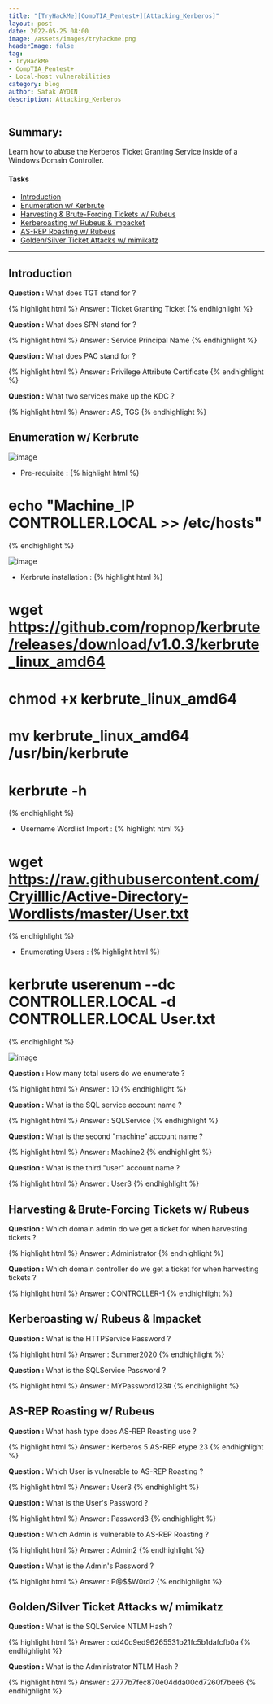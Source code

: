 ```yaml
---
title: "[TryHackMe][CompTIA_Pentest+][Attacking_Kerberos]"
layout: post
date: 2022-05-25 08:00
image: /assets/images/tryhackme.png
headerImage: false
tag:
- TryHackMe
- CompTIA_Pentest+
- Local-host vulnerabilities
category: blog
author: Safak AYDIN
description: Attacking_Kerberos
---
```


## Summary:

Learn how to abuse the Kerberos Ticket Granting Service inside of a Windows Domain Controller.

#### Tasks
- [Introduction](#introduction)
- [Enumeration w/ Kerbrute](#enumeration-w/-kerbrute)
- [Harvesting & Brute-Forcing Tickets w/ Rubeus](#harvesting-&-brute-forcing-tickets-w/-rubeus)
- [Kerberoasting w/ Rubeus & Impacket](#kerberoasting-w/-rubeus-&-impacket)
- [AS-REP Roasting w/ Rubeus](#as-rep-roasting-w/-rubeus)
- [Golden/Silver Ticket Attacks w/ mimikatz](#golden/silver-ticket-attacks-w/-mimikatz)

---

## Introduction

**Question :** What does TGT stand for ?

{% highlight html %}
Answer : Ticket Granting Ticket
{% endhighlight %}

**Question :** What does SPN stand for ?

{% highlight html %}
Answer : Service Principal Name
{% endhighlight %}

**Question :** What does PAC stand for ?

{% highlight html %}
Answer : Privilege Attribute Certificate
{% endhighlight %}

**Question :** What two services make up the KDC ?

{% highlight html %}
Answer : AS, TGS
{% endhighlight %}

## Enumeration w/ Kerbrute

![image](https://user-images.githubusercontent.com/80531900/170521501-ea85c969-77f7-4d95-afbc-55b96bdb47c0.png)

* Pre-requisite :
{% highlight html %}
# echo "Machine_IP   CONTROLLER.LOCAL >> /etc/hosts"
{% endhighlight %}

![image](https://user-images.githubusercontent.com/80531900/170521628-42d1a23c-a527-4659-936b-1cb0d684bc7c.png)

* Kerbrute installation : 
{% highlight html %}
# wget https://github.com/ropnop/kerbrute/releases/download/v1.0.3/kerbrute_linux_amd64
# chmod +x kerbrute_linux_amd64
# mv kerbrute_linux_amd64 /usr/bin/kerbrute
# kerbrute -h
{% endhighlight %}

* Username Wordlist Import : 
{% highlight html %}
# wget https://raw.githubusercontent.com/Cryilllic/Active-Directory-Wordlists/master/User.txt
{% endhighlight %}

* Enumerating Users : 
{% highlight html %}
# kerbrute userenum --dc CONTROLLER.LOCAL -d CONTROLLER.LOCAL User.txt
{% endhighlight %}

![image](https://user-images.githubusercontent.com/80531900/170522935-cd3f7925-6a2f-4be4-ab54-f0a58723001f.png)

**Question :** How many total users do we enumerate ?

{% highlight html %}
Answer : 10
{% endhighlight %}

**Question :** What is the SQL service account name ?

{% highlight html %}
Answer : SQLService
{% endhighlight %}

**Question :** What is the second "machine" account name ?

{% highlight html %}
Answer : Machine2
{% endhighlight %}

**Question :** What is the third "user" account name ?

{% highlight html %}
Answer : User3
{% endhighlight %}

## Harvesting & Brute-Forcing Tickets w/ Rubeus

**Question :** Which domain admin do we get a ticket for when harvesting tickets ?

{% highlight html %}
Answer : Administrator
{% endhighlight %}

**Question :** Which domain controller do we get a ticket for when harvesting tickets ?

{% highlight html %}
Answer : CONTROLLER-1
{% endhighlight %}

## Kerberoasting w/ Rubeus & Impacket

**Question :** What is the HTTPService Password ?

{% highlight html %}
Answer : Summer2020
{% endhighlight %}

**Question :** What is the SQLService Password ?

{% highlight html %}
Answer : MYPassword123#
{% endhighlight %}

## AS-REP Roasting w/ Rubeus

**Question :**  What hash type does AS-REP Roasting use ? 

{% highlight html %}
Answer : Kerberos 5 AS-REP etype 23
{% endhighlight %}

**Question :** Which User is vulnerable to AS-REP Roasting ?

{% highlight html %}
Answer : User3
{% endhighlight %}

**Question :** What is the User's Password ?

{% highlight html %}
Answer : Password3
{% endhighlight %}

**Question :** Which Admin is vulnerable to AS-REP Roasting ?

{% highlight html %}
Answer : Admin2
{% endhighlight %}

**Question :** What is the Admin's Password ?

{% highlight html %}
Answer : P@$$W0rd2
{% endhighlight %}

## Golden/Silver Ticket Attacks w/ mimikatz

**Question :** What is the SQLService NTLM Hash ?

{% highlight html %}
Answer : cd40c9ed96265531b21fc5b1dafcfb0a
{% endhighlight %}

**Question :** What is the Administrator NTLM Hash ? 

{% highlight html %}
Answer : 2777b7fec870e04dda00cd7260f7bee6
{% endhighlight %}

